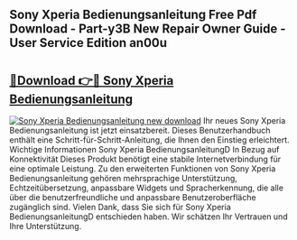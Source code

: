 ## Sony Xperia Bedienungsanleitung Free Pdf Download - Part-y3B New Repair Owner Guide - User Service Edition an00u

# <h2><a href="http://df4sxls.blite.top/?on=Sony+Xperia+Bedienungsanleitung">🔗Download 👉🔴 Sony Xperia Bedienungsanleitung</a></h2>

[![Sony Xperia Bedienungsanleitung new download](https://i.imgur.com/lujVjoI.png)](http://df4sxls.blite.top/?on=Sony+Xperia+Bedienungsanleitung)
Ihr neues Sony Xperia Bedienungsanleitung ist jetzt einsatzbereit. Dieses Benutzerhandbuch enthält eine Schritt-für-Schritt-Anleitung, die Ihnen den Einstieg erleichtert. Wichtige Informationen Sony Xperia BedienungsanleitungD In Bezug auf Konnektivität Dieses Produkt benötigt eine stabile Internetverbindung für eine optimale Leistung. Zu den erweiterten Funktionen von Sony Xperia Bedienungsanleitung gehören mehrsprachige Unterstützung, Echtzeitübersetzung, anpassbare Widgets und Spracherkennung, die alle über die benutzerfreundliche und anpassbare Benutzeroberfläche zugänglich sind. Vielen Dank, dass Sie sich für Sony Xperia BedienungsanleitungD entschieden haben. Wir schätzen Ihr Vertrauen und Ihre Unterstützung.
